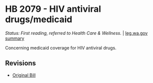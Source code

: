 # HB 2079 - HIV antiviral drugs/medicaid
*Status: First reading, referred to Health Care & Wellness.* | [leg.wa.gov summary](https://app.leg.wa.gov/billsummary?BillNumber=2079&Year=2021)

Concerning medicaid coverage for HIV antiviral drugs.

## Revisions
* [Original Bill](1/)